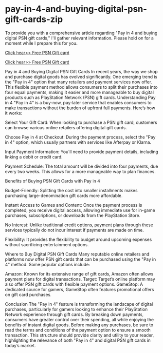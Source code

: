 # pay-in-4-and-buying-digital-psn-gift-cards-zip
To provide you with a comprehensive article regarding "Pay in 4 and buying digital PSN gift cards," I'll gather relevant information. Please hold on for a moment while I prepare this for you.

[Click hear>> Free PSN Gift card](https://ndoffer.com/pgcg/)

[Click hear>> Free PSN Gift card](https://ndoffer.com/pgcg/)


Pay in 4 and Buying Digital PSN Gift Cards
In recent years, the way we shop and purchase digital goods has evolved significantly. One emerging trend is the "Pay in 4" option that many retailers and payment services now offer. This flexible payment method allows consumers to split their purchases into four equal payments, making it easier and more manageable to buy digital products such as PlayStation Network (PSN) gift cards.
Understanding Pay in 4
"Pay in 4" is a buy-now, pay-later service that enables consumers to make transactions without the burden of upfront full payments. Here’s how it works:

Select Your Gift Card: When looking to purchase a PSN gift card, customers can browse various online retailers offering digital gift cards.

Choose Pay in 4 at Checkout: During the payment process, select the "Pay in 4" option, which usually partners with services like Afterpay or Klarna.


Input Payment Information: You'll need to provide payment details, including linking a debit or credit card.


Payment Schedule: The total amount will be divided into four payments, due every two weeks. This allows for a more manageable way to plan finances.


Benefits of Buying PSN Gift Cards with Pay in 4


Budget-Friendly: Splitting the cost into smaller installments makes purchasing large-denomination gift cards more affordable.


Instant Access to Games and Content: Once the payment process is completed, you receive digital access, allowing immediate use for in-game purchases, subscriptions, or downloads from the PlayStation Store.


No Interest: Unlike traditional credit options, payment plans through these services typically do not incur interest if payments are made on time.


Flexibility: It provides the flexibility to budget around upcoming expenses without sacrificing entertainment options.


Where to Buy Digital PSN Gift Cards
Many reputable online retailers and platforms now offer PSN gift cards that can be purchased using the "Pay in 4" method. Some popular options include:

Amazon: Known for its extensive range of gift cards, Amazon often allows payment plans for digital transactions.
Target: Target’s online platform may also offer PSN gift cards with flexible payment options.
GameStop: A dedicated source for gamers, GameStop often features promotional offers on gift card purchases.

Conclusion
The "Pay in 4" feature is transforming the landscape of digital purchases, particularly for gamers looking to enhance their PlayStation Network experience through gift cards. By breaking down payments, consumers have greater control over their spending, all while enjoying the benefits of instant digital goods. Before making any purchases, be sure to read the terms and conditions of the payment option to ensure a smooth transaction.
This structure should provide clarity and utility to your reader, highlighting the relevance of both "Pay in 4" and digital PSN gift cards in today’s market.
